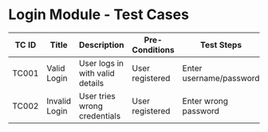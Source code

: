 # Login Module - Test Cases

| TC ID  | Title                      | Description                       | Pre-Conditions | Test Steps               | Input Data                   | Expected Result                    | Status |
|--------|----------------------------|---------------------------------|----------------|--------------------------|------------------------------|----------------------------------|--------|
| TC001  | Valid Login                | User logs in with valid details  | User registered| Enter username/password   | username, password           | Redirect to dashboard             | Pass   |
| TC002  | Invalid Login              | User tries wrong credentials     | User registered| Enter wrong password      | username, wrong password     | Show error message                | Pass   |
